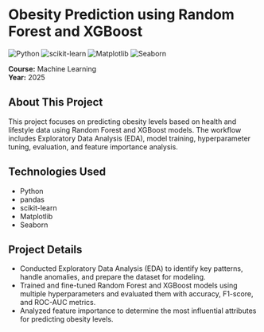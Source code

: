 # Obesity Prediction using Random Forest and XGBoost

![Python](https://skillicons.dev/icons?i=python) ![scikit-learn](https://skillicons.dev/icons?i=scikitlearn) ![Matplotlib](https://skillicons.dev/icons?i=matplotlib) ![Seaborn](https://skillicons.dev/icons?i=seaborn)

**Course:** Machine Learning  
**Year:** 2025  

## About This Project
This project focuses on predicting obesity levels based on health and lifestyle data using Random Forest and XGBoost models. The workflow includes Exploratory Data Analysis (EDA), model training, hyperparameter tuning, evaluation, and feature importance analysis.

## Technologies Used
- Python
- pandas
- scikit-learn
- Matplotlib
- Seaborn


## Project Details
- Conducted Exploratory Data Analysis (EDA) to identify key patterns, handle anomalies, and prepare the dataset for modeling.  
- Trained and fine-tuned Random Forest and XGBoost models using multiple hyperparameters and evaluated them with accuracy, F1-score, and ROC-AUC metrics.  
- Analyzed feature importance to determine the most influential attributes for predicting obesity levels.
